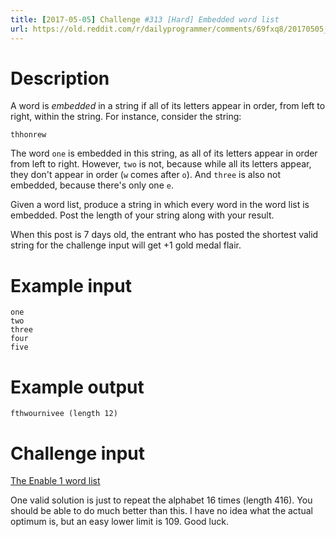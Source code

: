 ```yaml
---
title: [2017-05-05] Challenge #313 [Hard] Embedded word list
url: https://old.reddit.com/r/dailyprogrammer/comments/69fxq8/20170505_challenge_313_hard_embedded_word_list/
---
```


# Description

A word is *embedded* in a string if all of its letters appear in order, from left to right, within the string. For instance, consider the string:

    thhonrew

The word `one` is embedded in this string, as all of its letters appear in order from left to right. However, `two` is not, because while all its letters appear, they don't appear in order (`w` comes after `o`). And `three` is also not embedded, because there's only one `e`.

Given a word list, produce a string in which every word in the word list is embedded. Post the length of your string along with your result.

When this post is 7 days old, the entrant who has posted the shortest valid string for the challenge input will get +1 gold medal flair.

# Example input

    one
    two
    three
    four
    five

# Example output

    fthwournivee (length 12)

# Challenge input

[The Enable 1 word list](https://raw.githubusercontent.com/dolph/dictionary/master/enable1.txt)

One valid solution is just to repeat the alphabet 16 times (length 416). You should be able to do much better than this. I have no idea what the actual optimum is, but an easy lower limit is 109. Good luck.